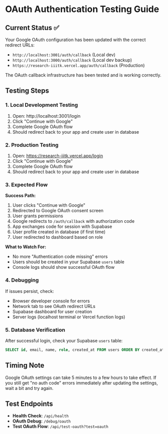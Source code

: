 # OAuth Authentication Testing Guide

## Current Status ✅

Your Google OAuth configuration has been updated with the correct redirect URLs:
- `http://localhost:3001/auth/callback` (Local dev)
- `http://localhost:3000/auth/callback` (Local dev backup) 
- `https://research-iiitk.vercel.app/auth/callback` (Production)

The OAuth callback infrastructure has been tested and is working correctly.

## Testing Steps

### 1. Local Development Testing

1. Open: http://localhost:3001/login
2. Click "Continue with Google"
3. Complete Google OAuth flow
4. Should redirect back to your app and create user in database

### 2. Production Testing

1. Open: https://research-iiitk.vercel.app/login
2. Click "Continue with Google" 
3. Complete Google OAuth flow
4. Should redirect back to your app and create user in database

### 3. Expected Flow

**Success Path:**
1. User clicks "Continue with Google"
2. Redirected to Google OAuth consent screen
3. User grants permissions
4. Google redirects to `/auth/callback` with authorization code
5. App exchanges code for session with Supabase
6. User profile created in database (if first time)
7. User redirected to dashboard based on role

**What to Watch For:**
- No more "Authentication code missing" errors
- Users should be created in your Supabase `users` table
- Console logs should show successful OAuth flow

### 4. Debugging

If issues persist, check:
- Browser developer console for errors
- Network tab to see OAuth redirect URLs
- Supabase dashboard for user creation
- Server logs (localhost terminal or Vercel function logs)

### 5. Database Verification

After successful login, check your Supabase `users` table:
```sql
SELECT id, email, name, role, created_at FROM users ORDER BY created_at DESC LIMIT 5;
```

## Timing Note

Google OAuth settings can take 5 minutes to a few hours to take effect. If you still get "no auth code" errors immediately after updating the settings, wait a bit and try again.

## Test Endpoints

- **Health Check**: `/api/health`
- **OAuth Debug**: `/debug/oauth` 
- **Test OAuth Flow**: `/api/test-oauth?test=oauth`
